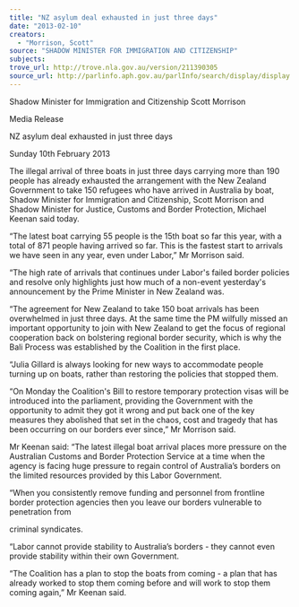 ```yaml
---
title: "NZ asylum deal exhausted in just three days"
date: "2013-02-10"
creators:
  - "Morrison, Scott"
source: "SHADOW MINISTER FOR IMMIGRATION AND CITIZENSHIP"
subjects:
trove_url: http://trove.nla.gov.au/version/211390305
source_url: http://parlinfo.aph.gov.au/parlInfo/search/display/display.w3p;query=Id%3A%22media/pressrel/2222007%22
---
```


 Shadow Minister for Immigration and Citizenship Scott Morrison 

 Media Release 

 NZ asylum deal exhausted in just three days 

 Sunday 10th February 2013 

 The illegal arrival of three boats in just three days carrying more than 190 people has  already exhausted the arrangement with the New Zealand Government to take 150  refugees who have arrived in Australia by boat, Shadow Minister for Immigration and  Citizenship, Scott Morrison and Shadow Minister for Justice, Customs and Border  Protection, Michael Keenan said today.    

 “The latest boat carrying 55 people is the 15th boat so far this year, with a total of  871 people having arrived so far. This is the fastest start to arrivals we have seen in  any year, even under Labor,” Mr Morrison said.    

 “The high rate of arrivals that continues under Labor's failed border policies and  resolve only highlights just how much of a non-event yesterday's announcement by  the Prime Minister in New Zealand was.    

 “The agreement for New Zealand to take 150 boat arrivals has been overwhelmed in  just three days. At the same time the PM wilfully missed an important opportunity to  join with New Zealand to get the focus of regional cooperation back on bolstering  regional border security, which is why the Bali Process was established by the  Coalition in the first place.    

 “Julia Gillard is always looking for new ways to accommodate people turning up on  boats, rather than restoring the policies that stopped them.    

 “On Monday the Coalition's Bill to restore temporary protection visas will be  introduced into the parliament, providing the Government with the opportunity to  admit they got it wrong and put back one of the key measures they abolished that set  in the chaos, cost and tragedy that has been occurring on our borders ever since,”  Mr Morrison said.    

 Mr Keenan said: “The latest illegal boat arrival places more pressure on the  Australian Customs and Border Protection Service at a time when the agency is  facing huge pressure to regain control of Australia’s borders on the limited resources  provided by this Labor Government.    

 “When you consistently remove funding and personnel from frontline border  protection agencies then you leave our borders vulnerable to penetration from 

 criminal syndicates.    

 “Labor cannot provide stability to Australia’s borders - they cannot even provide  stability within their own Government.    

 “The Coalition has a plan to stop the boats from coming - a plan that has already  worked to stop them coming before and will work to stop them coming again,” Mr  Keenan said. 

 

